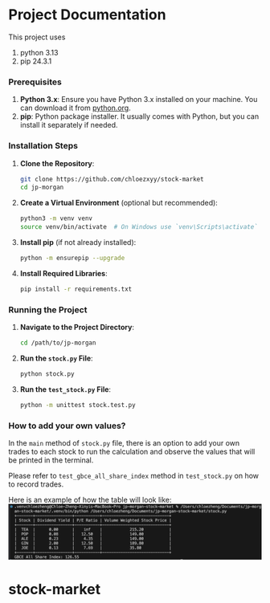 # Project Documentation

This project uses
1. python 3.13
2. pip 24.3.1

### Prerequisites
1. **Python 3.x**: Ensure you have Python 3.x installed on your machine. You can download it from [python.org](https://www.python.org/).
2. **pip**: Python package installer. It usually comes with Python, but you can install it separately if needed.

### Installation Steps
1. **Clone the Repository**:
    ```sh
    git clone https://github.com/chloezxyy/stock-market
    cd jp-morgan
    ```

2. **Create a Virtual Environment** (optional but recommended):
    ```sh
    python3 -m venv venv
    source venv/bin/activate  # On Windows use `venv\Scripts\activate`
    ```

3. **Install pip** (if not already installed):
    ```sh
    python -m ensurepip --upgrade
    ```

4. **Install Required Libraries**:
    ```sh
    pip install -r requirements.txt
    ```

### Running the Project
1. **Navigate to the Project Directory**:
    ```sh
    cd /path/to/jp-morgan
    ```

2. **Run the `stock.py` File**:
    ```sh
    python stock.py
    ```
3. **Run the `test_stock.py` File**:
    ```sh
    python -m unittest stock.test.py
    ```

### How to add your own values?
In the ```main``` method of `stock.py` file, there is an option to add your own trades to each stock to run the calculation and observe the values that will be printed in the terminal. 

Please refer to ```test_gbce_all_share_index``` method in `test_stock.py` on how to record trades.

Here is an example of how the table will look like:
![alt text](image.png)

# stock-market
